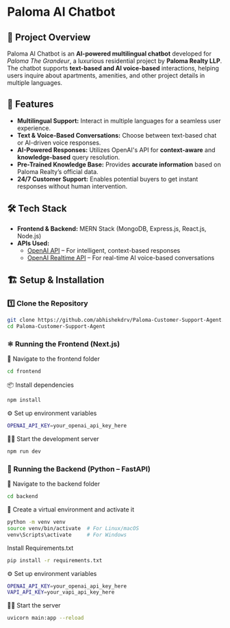 # Paloma AI Chatbot  

## 📌 Project Overview  
Paloma AI Chatbot is an **AI-powered multilingual chatbot** developed for *Paloma The Grandeur*, a luxurious residential project by **Paloma Realty LLP**. The chatbot supports **text-based and AI voice-based** interactions, helping users inquire about apartments, amenities, and other project details in multiple languages.  

## 🚀 Features  
- **Multilingual Support:** Interact in multiple languages for a seamless user experience.  
- **Text & Voice-Based Conversations:** Choose between text-based chat or AI-driven voice responses.  
- **AI-Powered Responses:** Utilizes OpenAI's API for **context-aware** and **knowledge-based** query resolution.  
- **Pre-Trained Knowledge Base:** Provides **accurate information** based on Paloma Realty’s official data.  
- **24/7 Customer Support:** Enables potential buyers to get instant responses without human intervention.  

## 🛠 Tech Stack  
- **Frontend & Backend:** MERN Stack (MongoDB, Express.js, React.js, Node.js)  
- **APIs Used:**  
  - [OpenAI API](https://openai.com/) – For intelligent, context-based responses  
  - [OpenAI Realtime API](https://platform.openai.com/docs/guides/realtime) – For real-time AI voice-based conversations  

## 🏗 Setup & Installation  

### 1️⃣ Clone the Repository  
```bash
git clone https://github.com/abhishekdrv/Paloma-Customer-Support-Agent.git
cd Paloma-Customer-Support-Agent
```

### ⚛️ Running the Frontend (Next.js)

📁 Navigate to the frontend folder

```bash 
cd frontend
```

📦 Install dependencies

```bash 
npm install
```

⚙️ Set up environment variables

```bash
OPENAI_API_KEY=your_openai_api_key_here
```

🏃‍♂️ Start the development server

```bash
npm run dev
```

### 🐍 Running the Backend (Python – FastAPI)

📁 Navigate to the backend folder

```bash 
cd backend
```

🧪 Create a virtual environment and activate it

```bash
python -m venv venv
source venv/bin/activate  # For Linux/macOS
venv\Scripts\activate     # For Windows
```

Install Requirements.txt

```bash
pip install -r requirements.txt
```

⚙️ Set up environment variables

```bash
OPENAI_API_KEY=your_openai_api_key_here
VAPI_API_KEY=your_vapi_api_key_here
```

🏃‍♂️ Start the server

```bash
uvicorn main:app --reload
```